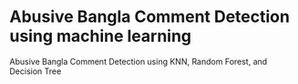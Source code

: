# Abusive Bangla Comment Detection using machine learning
 Abusive Bangla Comment Detection using KNN, Random Forest, and Decision Tree
